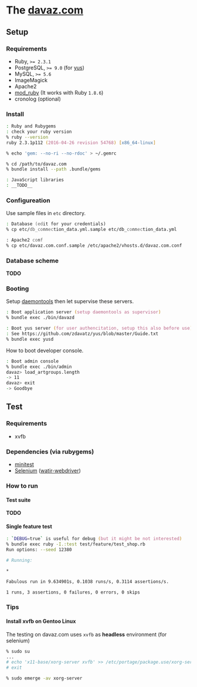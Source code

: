 # The [davaz.com](http://davaz.com/)

## Setup

### Requirements

* Ruby, `>= 2.3.1`
* PostgreSQL, `>= 9.0` (for [yus](https://github.com/zdavatz/yus))
* MySQL, `>= 5.6`
* ImageMagick
* Apache2
* [mod_ruby](https://github.com/shugo/mod_ruby) (It works with Ruby `1.8.6`)
* cronolog (optional)

### Install

```zsh
: Ruby and Rubygems
: check your ruby version
% ruby --version
ruby 2.3.1p112 (2016-04-26 revision 54768) [x86_64-linux]

% echo 'gem: --no-ri --no-rdoc' > ~/.gemrc

% cd /path/to/davaz.com
% bundle install --path .bundle/gems

: JavaScript libraries
: __TODO__
```

### Configureation

Use sample files in `etc` directory.

```zsh
: Database (edit for your credentials)
% cp etc/db_connection_data.yml.sample etc/db_connection_data.yml

: Apache2 conf
% cp etc/davaz.com.conf.sample /etc/apache2/vhosts.d/davaz.com.conf
```

### Database scheme

__TODO__

### Booting

Setup [daemontools](http://cr.yp.to/daemontools.html) then let supervise these
servers.

```zsh
: Boot application server (setup daemontools as supervisor)
% bundle exec ./bin/davazd

: Boot yus server (for user authencitation, setup this also before use)
: See https://github.com/zdavatz/yus/blob/master/Guide.txt
% bundle exec yusd
```

How to boot developer console.

```zsh
: Boot admin console
% bundle exec ./bin/admin
davaz> load_artgroups.length
-> 11
davaz> exit
-> Goodbye
```

## Test

### Requirements

* xvfb

### Dependencies (via rubygems)

* [minitest](https://github.com/seattlerb/minitest)
* [Selenium](http://docs.seleniumhq.org/) ([watir-webdriver](https://watirwebdriver.com/))

### How to run

#### Test suite

__TODO__

#### Single feature test

```zsh
: `DEBUG=true` is useful for debug (but it might be not interested)
% bundle exec ruby -I.:test test/feature/test_shop.rb
Run options: --seed 12380

# Running:

*

Fabulous run in 9.634901s, 0.1038 runs/s, 0.3114 assertions/s.

1 runs, 3 assertions, 0 failures, 0 errors, 0 skips
```

### Tips

#### Install xvfb on Gentoo Linux

The testing on davaz.com uses `xvfb` as __headless__ environment (for selenium)

```zsh
% sudo su
...
# echo 'x11-base/xorg-server xvfb' >> /etc/portage/package.use/xorg-server
# exit

% sudo emerge -av xorg-server
```
